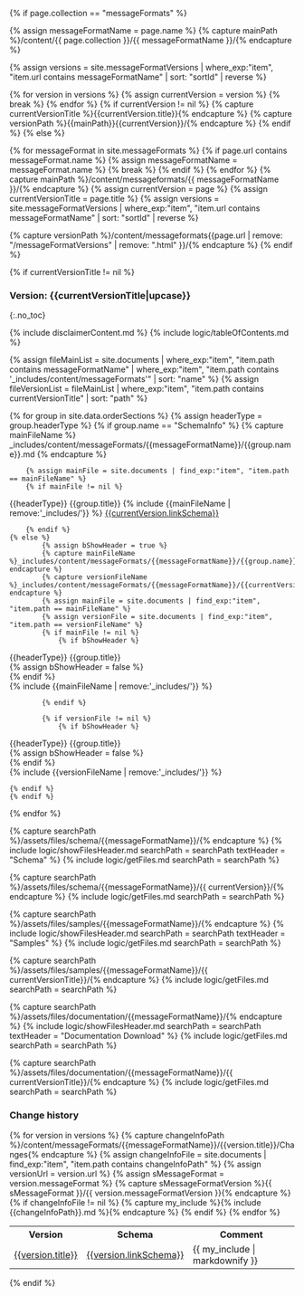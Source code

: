 {% if page.collection == "messageFormats" %}

[comment]: # ( get main path for content )
	{% assign messageFormatName = page.name %}
	{% capture mainPath %}/content/{{ page.collection }}/{{ messageFormatName }}/{% endcapture %}

{% assign versions = site.messageFormatVersions | where_exp:"item", "item.url contains messageFormatName" | sort: "sortId" | reverse %}

[comment]: # ( get version path for content )
	{% for version in versions %}
		{% assign currentVersion = version %}
		{% break %}
	{% endfor %}
	{% if currentVersion != nil %}
		{% capture currentVersionTitle %}{{currentVersion.title}}{% endcapture %}
		{% capture versionPath %}{{mainPath}}{{currentVersion}}/{% endcapture %}
	{% endif %}
{% else %}

[comment]: # ( get main path for content )
	{% for messageFormat in site.messageFormats %}
		{% if page.url contains messageFormat.name %}
			{% assign messageFormatName = messageFormat.name %}
			{% break %}
		{% endif %}
	{% endfor %}
	{% capture mainPath %}/content/messageformats/{{ messageFormatName }}/{% endcapture %}
	{% assign currentVersion = page %}
	{% assign currentVersionTitle = page.title %}
	{% assign versions = site.messageFormatVersions | where_exp:"item", "item.url contains messageFormatName" | sort: "sortId" | reverse %}

[comment]: # ( get version path for content )
	{% capture versionPath %}/content/messageformats{{page.url | remove: "/messageFormatVersions" | remove: ".html" }}/{% endcapture %}
{% endif %}


[comment]: # ( show only content if version is available )
{% if currentVersionTitle != nil %}

### Version: {{currentVersionTitle|upcase}}
{:.no_toc}

{% include disclaimerContent.md %}
{% include logic/tableOfContents.md %}

[comment]: # ( list all content files - general and version specific )
{% assign fileMainList = site.documents | where_exp:"item", "item.path contains messageFormatName" | where_exp:"item", "item.path contains '_includes/content/messageFormats'" | sort: "name" %}
{% assign fileVersionList = fileMainList | where_exp:"item", "item.path contains currentVersionTitle" | sort: "path" %}

{% for group in site.data.orderSections %}
	{% assign headerType = group.headerType %}
	{% if group.name == "SchemaInfo" %}
		{% capture mainFileName %} _includes/content/messageFormats/{{messageFormatName}}/{{group.name}}.md {% endcapture %}
		
		{% assign mainFile = site.documents | find_exp:"item", "item.path == mainFileName" %}
		{% if mainFile != nil %}
{{headerType}} {{group.title}}
{% include {{mainFileName | remove:'_includes/'}} %}
[{{currentVersion.linkSchema}}]({{currentVersion.linkSchema}})

		{% endif %}
	{% else %}
			{% assign bShowHeader = true %}
			{% capture mainFileName %}_includes/content/messageFormats/{{messageFormatName}}/{{group.name}}.md{% endcapture %}
			{% capture versionFileName %}_includes/content/messageFormats/{{messageFormatName}}/{{currentVersionTitle}}/{{group.name}}.md{% endcapture %}
			{% assign mainFile = site.documents | find_exp:"item", "item.path == mainFileName" %}
			{% assign versionFile = site.documents | find_exp:"item", "item.path == versionFileName" %}
			{% if mainFile != nil %}
				{% if bShowHeader %}
{{headerType}} {{group.title}}				
					{% assign bShowHeader = false %}						
				{% endif %}		
{% include {{mainFileName | remove:'_includes/'}}	%}

			{% endif %}
			
			{% if versionFile != nil %}
				{% if bShowHeader %}
{{headerType}} {{group.title}}					
					{% assign bShowHeader = false %}						
				{% endif %}			
{% include {{versionFileName | remove:'_includes/'}}	%}

	{% endif %}	
	{% endif %}	
{% endfor %}


[comment]: # (show schema files )
{% capture searchPath %}/assets/files/schema/{{messageFormatName}}/{% endcapture %}
{% include logic/showFilesHeader.md searchPath = searchPath textHeader = "Schema" %}
{% include logic/getFiles.md searchPath = searchPath %}

{% capture searchPath %}/assets/files/schema/{{messageFormatName}}/{{ currentVersion}}/{% endcapture %}
{% include logic/getFiles.md searchPath = searchPath %}

[comment]: # (show samples )
{% capture searchPath %}/assets/files/samples/{{messageFormatName}}/{% endcapture %}
{% include logic/showFilesHeader.md searchPath = searchPath textHeader = "Samples" %}
{% include logic/getFiles.md searchPath = searchPath %}

{% capture searchPath %}/assets/files/samples/{{messageFormatName}}/{{ currentVersionTitle}}/{% endcapture %}
{% include logic/getFiles.md searchPath = searchPath %}

[comment]: # (show documentation for download)
{% capture searchPath %}/assets/files/documentation/{{messageFormatName}}/{% endcapture %}
{% include logic/showFilesHeader.md searchPath = searchPath textHeader = "Documentation Download" %}
{% include logic/getFiles.md searchPath = searchPath %}

{% capture searchPath %}/assets/files/documentation/{{messageFormatName}}/{{ currentVersionTitle}}/{% endcapture %}
{% include logic/getFiles.md searchPath = searchPath %}


[comment]: # (list versions with changes info - if available)
### Change history
<table>
<th>Version</th><th>Schema</th><th>Comment</th>
	{% for version in versions %}
<tr>
		{% capture changeInfoPath %}/content/messageFormats/{{messageFormatName}}/{{version.title}}/Changes{% endcapture %}
		{% assign changeInfoFile = site.documents | find_exp:"item", "item.path contains changeInfoPath" %}		
			{% assign versionUrl = version.url %}	
			{% assign sMessageFormat = version.messageFormat %}
			{% capture sMessageFormatVersion %}{{ sMessageFormat }}/{{ version.messageFormatVersion }}{% endcapture %}
<td><a href="{{version.url}}">{{version.title}}</a></td>
<td><a href="{{version.linkSchema}}">{{version.linkSchema}}</a></td>
				{% if changeInfoFile != nil %}
					{% capture my_include %}{% include {{changeInfoPath}}.md %}{% endcapture %}
<td>{{ my_include | markdownify }}</td>			
				{% endif %}
</tr>
	{% endfor %}
</table>

{% endif %}
